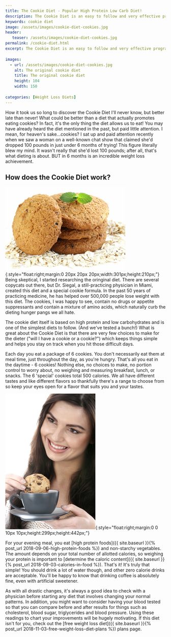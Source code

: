 ```yaml
---
title: The Cookie Diet - Popular High Protein Low Carb Diet!
description: The Cookie Diet is an easy to follow and very effective program based on high protein and low carb cookies! That's right, you actually eat cookies! Here's all you need to know about the cookie diet.
keywords: cookie diet
image: /assets/images/cookie-diet-cookies.jpg
header:
   teaser: /assets/images/cookie-diet-cookies.jpg
permalink: /cookie-diet.html
excerpt: The Cookie Diet is an easy to follow and very effective program based on high protein and low carb cookies! That's right, you actually eat cookies! Here's all you need to know about the cookie diet.

images:
  - url: /assets/images/cookie-diet-cookies.jpg
    alt: The original cookie diet
    title: The original cookie diet
    height: 104
    width: 150

categories: [Weight Loss Diets]
---
```

How it took us so long to discover the Cookie Diet I'll never know, but better late than never! What could be better than a diet that actually promotes eating cookies? In fact, it's the only thing the diet allows us to eat! You may have already heard the diet mentioned in the past, but paid little attention. I mean, for heaven's sake...cookies? I sat up and paid attention recently when we saw a woman on a well-known chat show that claimed she'd dropped 100 pounds in just under 6 months of trying! This figure literally blew my mind. It wasn't really that she'd lost 100 pounds; after all, that's what dieting is about. BUT in 6 months is an incredible weight loss achievement.

## How does the Cookie Diet work?
![The original cookie diet](/assets/images/cookie-diet-cookies.jpg){:style="float:right;margin:0 20px 20px 20px;width:301px;height:210px;"}
Being skeptical, I started researching the oringinal diet. There are several copycats out there, but Dr. Siegal, a still-practicing physician in Miami, created this diet and a special cookie formula. In the past 50 years of practicing medicine, he has helped over 500,000 people lose weight with this diet. The cookies, I was happy to see, contain no drugs or appetite suppressants and contain a mixture of amino acids, which naturally curb the dieting hunger pangs we all hate.

The cookie diet itself is based on high protein and low carbohydrates and is one of the simplest diets to follow. (And we've tested a bunch!) What is great about the Cookie Diet is that there are very few choices to make for the dieter ("will I have a cookie or a cookie?") which keeps things simple and helps you stay on track when you hit those difficult days.

Each day you eat a package of 6 cookies. You don't necessarily eat them at meal time, just throughout the day, as you're hungry. That's all you eat in the daytime - 6 cookies! Nothing else, no choices to make, no portion control to worry about, no weighing and measuring breakfast, lunch, or snacks. The 6 'special' cookies total 500 calories. We all have different tastes and like different flavors so thankfully there's a range to choose from so keep your eyes open for a flavor that suits you and your tastes.

![The cookie diet is a high protein low carb diet](/assets/images/cookiediet.jpg){:style="float:right;margin:0 0 10px 10px;height:299px;height:442px;"}

For your evening meal, you eat [high protein foods]({{ site.baseurl }}{% post_url 2018-09-06-high-protein-foods %}) and non-starchy vegetables. The amount depends on your total number of allotted calories, so weighing your protein is important to [determine the caloric content]({{ site.baseurl }}{% post_url 2018-09-03-calories-in-food %}). That's it! It's truly that simple! You should drink a lot of water though, and other zero calorie drinks are acceptable. You'll be happy to know that drinking coffee is absolutely fine, even with artificial sweetener.

As with all drastic changes, it's always a good idea to check with a physician before starting any diet that involves changing your normal patterns. In addition, you might want to consider having your blood tested so that you can compare before and after results for things such as cholesterol, blood sugar, triglycerides and blood pressure. Using these readings to chart your improvements will be hugely motivating. If this diet isn't for you, check out the [free weight loss diet]({{ site.baseurl }}{% post_url 2018-11-03-free-weight-loss-diet-plans %}) plans page.